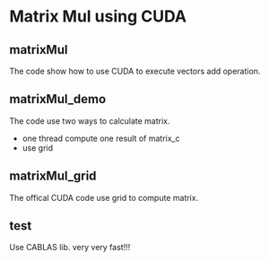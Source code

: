 # Matrix Mul using CUDA

## matrixMul

The code show how to use CUDA to execute vectors add operation.

## matrixMul_demo

The code use two ways to calculate matrix.

- one thread compute one result of matrix_c
- use grid

## matrixMul_grid

The offical CUDA code use grid to compute matrix.

## test

Use CABLAS lib. very very fast!!!